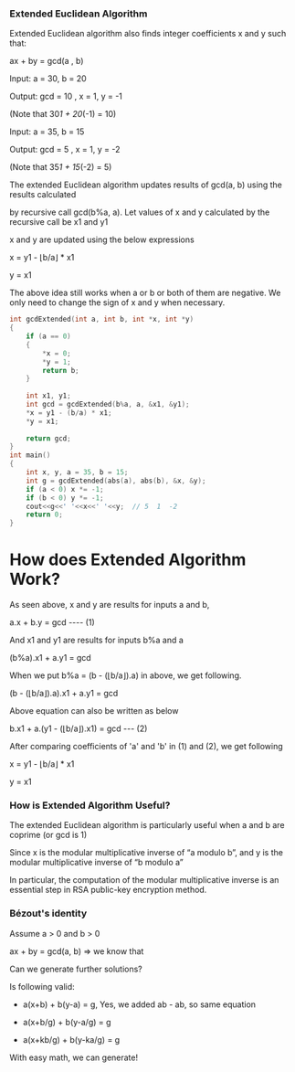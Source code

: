 
### Extended Euclidean Algorithm   

Extended Euclidean algorithm also finds integer coefficients x and y such that:

ax + by = gcd(a , b) 
    
Input: a = 30, b = 20

Output: gcd = 10 , x = 1, y = -1

(Note that 30*1 + 20*(-1) = 10)

Input: a = 35, b = 15

Output: gcd = 5 , x = 1, y = -2

(Note that 35*1 + 15*(-2) = 5)
  
The extended Euclidean algorithm updates results of gcd(a, b) using the results calculated 

by recursive call gcd(b%a, a). Let values of x and y calculated by the recursive call be x1 and y1

x and y are updated using the below expressions

x = y1 - ⌊b/a⌋ * x1

y = x1

The above idea still works when a or b or both of them are negative. We only need to change the sign of x and y when necessary.
```cpp
int gcdExtended(int a, int b, int *x, int *y)  
{  
    if (a == 0)  
    {  
        *x = 0;  
        *y = 1;  
        return b;  
    }  
  
    int x1, y1;  
    int gcd = gcdExtended(b%a, a, &x1, &y1);   
    *x = y1 - (b/a) * x1;  
    *y = x1;  
  
    return gcd;  
}  
int main()  
{  
    int x, y, a = 35, b = 15;  
    int g = gcdExtended(abs(a), abs(b), &x, &y); 
    if (a < 0) x *= -1;
    if (b < 0) y *= -1;
    cout<<g<<' '<<x<<' '<<y;  // 5  1  -2
    return 0;  
}  
```
# How does Extended Algorithm Work?

As seen above, x and y are results for inputs a and b,

a.x + b.y = gcd                      ---- (1)  

And x1 and y1 are results for inputs b%a and a

(b%a).x1 + a.y1 = gcd   
                    
When we put b%a = (b - (⌊b/a⌋).a) in above, we get following.
   
(b - (⌊b/a⌋).a).x1 + a.y1  = gcd
   
Above equation can also be written as below

b.x1 + a.(y1 - (⌊b/a⌋).x1) = gcd      --- (2)
 
After comparing coefficients of 'a' and 'b' in (1) and (2), we get following

x = y1 - ⌊b/a⌋ * x1

y = x1
 
### How is Extended Algorithm Useful?

The extended Euclidean algorithm is particularly useful when a and b are coprime (or gcd is 1)

Since x is the modular multiplicative inverse of “a modulo b”, and y is the modular multiplicative inverse of “b modulo a”

In particular, the computation of the modular multiplicative inverse is an essential step in RSA public-key encryption method.

### Bézout's identity

Assume a > 0 and b > 0

ax + by = gcd(a, b)	=> we know that

Can we generate further solutions?

Is following valid:

- a(x+b) + b(y-a) = g, Yes, we added ab - ab, so same equation

- a(x+b/g) + b(y-a/g) = g

- a(x+kb/g) + b(y-ka/g) = g

With easy math, we can generate!

